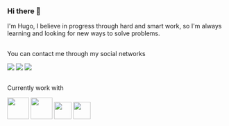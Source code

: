 ### Hi there 👋

<p>I'm Hugo, I believe in progress through hard and smart work, so I'm always learning and looking for new ways to solve problems.</p>

##

<p>You can contact me through my social networks </p>

<div >
<a href="https://www.linkedin.com/in/hugobrener/" target="_blank"><img src="https://img.shields.io/badge/LinkedIn-0077B5?style=for-the-badge&logo=linkedin&logoColor=white"></a>
<a href="https://www.instagram.com/ohugobrener/" target="_blank"><img src="https://img.shields.io/badge/Instagram-E4405F?style=for-the-badge&logo=instagram&logoColor=white"></a>
<a href="https://twitter.com/hugu1n82" target="_blank"><img src="https://img.shields.io/badge/Twitter-1DA1F2?style=for-the-badge&logo=twitter&logoColor=white"></a>
</div>

##

<p>Currently work with</p>

<div >
    <img src="https://cdn.jsdelivr.net/gh/devicons/devicon/icons/css3/css3-original-wordmark.svg"  height="50px"/>
    <img src="https://cdn.jsdelivr.net/gh/devicons/devicon/icons/html5/html5-original-wordmark.svg"   height="50px" />  
    <img src="https://cdn.jsdelivr.net/gh/devicons/devicon/icons/javascript/javascript-plain.svg"  height="40px"/>
    <img src="https://cdn.jsdelivr.net/gh/devicons/devicon/icons/python/python-plain.svg"  height="40px"/>               
</div>

##
